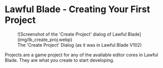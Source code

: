 # Lawful Blade - Creating Your First Project
<figure markdown="span">
    ![Screenshot of the 'Create Project' dialog of Lawful Blade](img/lb_create_proj.webp)
  <figcaption>The 'Create Project' Dialog (as it was in Lawful Blade V102)</figcaption>
</figure>
Projects are a game project for any of the avaliable editor cores in Lawful Blade. They are what you create to start developing.

